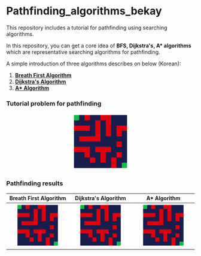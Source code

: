 # Pathfinding_algorithms_bekay

This repository includes a tutorial for pathfinding using searching algorithms.

In this repository, you can get a core idea of **BFS, Dijkstra's, A\* algorithms** which are representative searching algorithms for pathfinding.

A simple introduction of three algorithms describes on below (Korean):
1. [**Breath First Algorithm**](https://bekaykang.github.io/posts/Breath-First-Algorithm/)
2. [**Dijkstra's Algorithm**](https://bekaykang.github.io/posts/dijkstra-algorithm/)
3. [**A\* Algorithm**](https://bekaykang.github.io/posts/Astar-algorithm/)


### Tutorial problem for pathfinding
<center><img src = "./Problem.png" width="40%"></center>

### Pathfinding results
|<center>Breath First Algorithm</center>|<center>Dijkstra's Algorithm</center>|<center>A* Algorithm</center>|
|:-----------------------------:|:-----------------:|:--------:|
| <center><img src = "./Result_BFS.gif" width="100%"></center>          | <center><img src = "./Result_Dijkstra.gif" width="100%"></center>     | <center><img src = "./Result_Astar.gif" width="100%"></center> |
